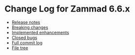 # Change Log for Zammad 6.6.x

- [Release notes](https://zammad.com/en/releases/6-6-x)
- [Breaking changes](BREAKING_CHANGES.md#6.6)
- [Implemented enhancements](https://github.com/zammad/zammad/issues?q=is%3Aclosed+milestone%3A6.6+(-type%3ABug+AND+-label%3Abug))
- [Closed bugs](https://github.com/zammad/zammad/issues?q=is%3Aclosed+milestone%3A6.6+(type%3ABug+OR+label%3Abug))
- [Full commit log](https://github.com/zammad/zammad/compare/6.4.1...6.6.x)
- [File tree](https://github.com/zammad/zammad/tree/6.6.x)
